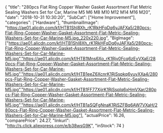 {
	"title": "280pcs Flat Ring Copper Washer Gasket Assortment Flat Metric Sealing Washers Set  for Car, Marine M5 M6 M8 M10 M12 M14 M16 M20",
	"date": "2018-10-31 10:30:20",
	"SubCat": ["Home Improvement"],
	"categories": ["Hardware"],
	"thumbnailImage": "https://ae01.alicdn.com/kf/HTB1ShI8Xh_rK1RkHFqDq6yJAFXa5/280pcs-Flat-Ring-Copper-Washer-Gasket-Assortment-Flat-Metric-Sealing-Washers-Set-for-Car-Marine-M5.jpg_220x220.jpg",
	"BigImage": ["https://ae01.alicdn.com/kf/HTB1ShI8Xh_rK1RkHFqDq6yJAFXa5/280pcs-Flat-Ring-Copper-Washer-Gasket-Assortment-Flat-Metric-Sealing-Washers-Set-for-Car-Marine-M5.jpg","https://ae01.alicdn.com/kf/HTB1Mns6Xo_rK1Rjy0Fcq6zEvVXaE/280pcs-Flat-Ring-Copper-Washer-Gasket-Assortment-Flat-Metric-Sealing-Washers-Set-for-Car-Marine-M5.jpg","https://ae01.alicdn.com/kf/HTB1eeZ6XcnrK1RjSspkq6yuvXXa4/280pcs-Flat-Ring-Copper-Washer-Gasket-Assortment-Flat-Metric-Sealing-Washers-Set-for-Car-Marine-M5.jpg","https://ae01.alicdn.com/kf/HTB1FF77XijrK1RjSsplq6xHmVXar/280pcs-Flat-Ring-Copper-Washer-Gasket-Assortment-Flat-Metric-Sealing-Washers-Set-for-Car-Marine-M5.jpg","https://ae01.alicdn.com/kf/HTB1aSQFgNnaK1RjSZFBq6AW7VXaH/280pcs-Flat-Ring-Copper-Washer-Gasket-Assortment-Flat-Metric-Sealing-Washers-Set-for-Car-Marine-M5.jpg"],
	"actualPrice": 16.26,
	"comparePrice": 24.27,
	"linkurl": "http://s.click.aliexpress.com/e/b38wsG9K",
	"inStock": 74
}
